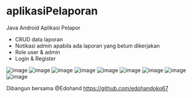 # aplikasiPelaporan

Java Android Aplikasi Pelapor
- CRUD data laporan
- Notikasi admin apabila ada laporan yang belum dikerjakan
- Role user & admin
- Login & Register

![image](https://github.com/Tektek9/aplikasiPelaporan/blob/main/ss/1.png)
![image](https://github.com/Tektek9/aplikasiPelaporan/blob/main/ss/2.png)
![image](https://github.com/Tektek9/aplikasiPelaporan/blob/main/ss/3.png)
![image](https://github.com/Tektek9/aplikasiPelaporan/blob/main/ss/4.png)
![image](https://github.com/Tektek9/aplikasiPelaporan/blob/main/ss/5.png)
![image](https://github.com/Tektek9/aplikasiPelaporan/blob/main/ss/6.png)
![image](https://github.com/Tektek9/aplikasiPelaporan/blob/main/ss/7.png)
![image](https://github.com/Tektek9/aplikasiPelaporan/blob/main/ss/8.png)
![image](https://github.com/Tektek9/aplikasiPelaporan/blob/main/ss/9.png)

Dibangun bersama
@Edohand https://github.com/edohandoko67
